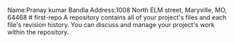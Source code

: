 Name:Pranay kumar Bandla  Address:1008 North ELM street, Maryville, MO, 64468 # first-repo
A repository contains all of your project's files and each file's revision history. You can discuss and manage your project's work within the repository.
